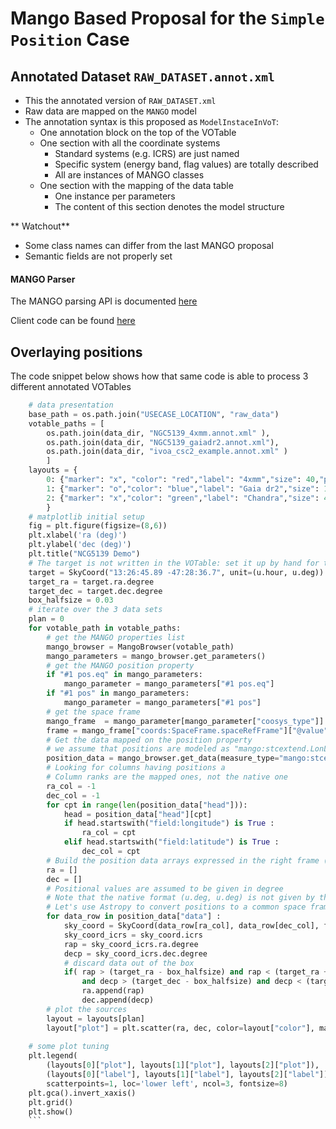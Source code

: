 # Mango Based Proposal for the `Simple Position` Case

## Annotated Dataset `RAW_DATASET.annot.xml`

- This the annotated version of `RAW_DATASET.xml`
- Raw data are mapped on the `MANGO` model
- The annotation syntax is this proposed as `ModelInstaceInVoT`:
    - One annotation block on the top of the VOTable
    - One section with all the coordinate systems
        - Standard systems (e.g. ICRS) are just named
        - Specific system (energy band, flag values) are totally described
        - All are instances of MANGO classes
    - One section with the mapping of the data table
        - One instance per parameters
        - The content of this section denotes the model structure

** Watchout** 
- Some class names can differ from the last MANGO proposal
- Semantic fields are not properly set
        
#### MANGO Parser

The MANGO parsing API is documented [here](https://github.com/ivoa/dm-usecases/wiki/mango#lm-mango-parser)

Client code can be found [here](https://github.com/ivoa/modelinstanceinvot-code/python/client/demo/)
                     
 
## Overlaying positions
       
The code snippet below shows how that same code is able to process 3 different annotated VOTables

```Python
    # data presentation
    base_path = os.path.join("USECASE_LOCATION", "raw_data")
    votable_paths = [
        os.path.join(data_dir, "NGC5139_4xmm.annot.xml" ),
        os.path.join(data_dir, "NGC5139_gaiadr2.annot.xml"),
        os.path.join(data_dir, "ivoa_csc2_example.annot.xml" )
        ]
    layouts = {
        0: {"marker": "x", "color": "red","label": "4xmm","size": 40,"plot": None},
        1: {"marker": "o","color": "blue","label": "Gaia dr2","size": 1,"plot": None},
        2: {"marker": "x","color": "green","label": "Chandra","size": 40,"plot": None}
        }
    # matplotlib initial setup    
    fig = plt.figure(figsize=(8,6))
    plt.xlabel('ra (deg)')
    plt.ylabel('dec (deg)')
    plt.title("NCG5139 Demo")
    # The target is not written in the VOTable: set it up by hand for the purpose if this demo case.
    target = SkyCoord("13:26:45.89 -47:28:36.7", unit=(u.hour, u.deg))
    target_ra = target.ra.degree 
    target_dec = target.dec.degree 
    box_halfsize = 0.03
    # iterate over the 3 data sets
    plan = 0
    for votable_path in votable_paths:
        # get the MANGO properties list
        mango_browser = MangoBrowser(votable_path) 
        mango_parameters = mango_browser.get_parameters()
        # get the MANGO position property
        if "#1 pos.eq" in mango_parameters:
            mango_parameter = mango_parameters["#1 pos.eq"]
        if "#1 pos" in mango_parameters:
            mango_parameter = mango_parameters["#1 pos"]
        # get the space frame    
        mango_frame  = mango_parameter[mango_parameter["coosys_type"]]
        frame = mango_frame["coords:SpaceFrame.spaceRefFrame"]["@value"].lower()
        # Get the data mapped on the position property
        # we assume that positions are modeled as "mango:stcextend.LonLatSkyPosition" instances
        position_data = mango_browser.get_data(measure_type="mango:stcextend.LonLatSkyPosition") 
        # Looking for columns having positions a
        # Column ranks are the mapped ones, not the native one
        ra_col = -1
        dec_col = -1
        for cpt in range(len(position_data["head"])):
            head = position_data["head"][cpt]
            if head.startswith("field:longitude") is True :
                ra_col = cpt
            elif head.startswith("field:latitude") is True :
                dec_col = cpt
        # Build the position data arrays expressed in the right frame (ICRS)
        ra = []
        dec = []
        # Positional values are assumed to be given in degree
        # Note that the native format (u.deg, u.deg) is not given by the mapping. should be read from the FIELD.
        # Let's use Astropy to convert positions to a common space frame (ICRS).
        for data_row in position_data["data"] :
            sky_coord = SkyCoord(data_row[ra_col], data_row[dec_col], frame=frame, unit=(u.deg, u.deg))
            sky_coord_icrs = sky_coord.icrs
            rap = sky_coord_icrs.ra.degree
            decp = sky_coord_icrs.dec.degree
            # discard data out of the box
            if( rap > (target_ra - box_halfsize) and rap < (target_ra + box_halfsize) 
                and decp > (target_dec - box_halfsize) and decp < (target_dec + box_halfsize)):
                ra.append(rap)
                dec.append(decp)
        # plot the sources
        layout = layouts[plan]
        layout["plot"] = plt.scatter(ra, dec, color=layout["color"], marker=layout["marker"], s=layout["size"])
        
    # some plot tuning         
    plt.legend(
        (layouts[0]["plot"], layouts[1]["plot"], layouts[2]["plot"]),
        (layouts[0]["label"], layouts[1]["label"], layouts[2]["label"]),
        scatterpoints=1, loc='lower left', ncol=3, fontsize=8)
    plt.gca().invert_xaxis()       
    plt.grid()
    plt.show()
    ```